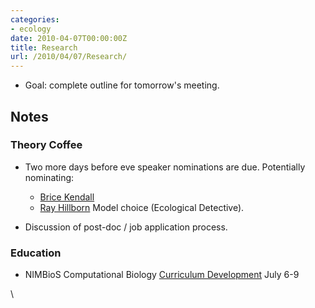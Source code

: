 ```yaml
---
categories:
- ecology
date: 2010-04-07T00:00:00Z
title: Research
url: /2010/04/07/Research/
---
```


-   Goal: complete outline for tomorrow's meeting.

Notes
-----

### Theory Coffee

-   Two more days before eve speaker nominations are due. Potentially
    nominating:
    -   [Brice
        Kendall](http://www.fish.washington.edu/people/rayh/ "http://www.fish.washington.edu/people/rayh/")
    -   [Ray
        Hillborn](http://www.fish.washington.edu/people/rayh/ "http://www.fish.washington.edu/people/rayh/")
        Model choice (Ecological Detective).

-   Discussion of post-doc / job application process.

### Education

-   NIMBioS Computational Biology [Curriculum
    Development](http://www.nimbios.org/tutorials/TT_curriculum "http://www.nimbios.org/tutorials/TT_curriculum")
    July 6-9

\

